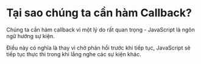 # Tại sao chúng ta cần hàm Callback?

Chúng ta cần hàm callback vì một lý do rất quan trọng - JavaScript là ngôn ngữ hướng sự kiện.

Điều này có nghĩa là thay vì chờ phản hồi trước khi tiếp tục, JavaScript sẽ tiếp tục thực thi trong khi lắng nghe các sự kiện khác.
